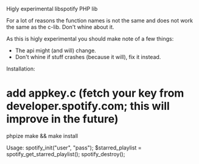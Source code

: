 Higly experimental libspotify PHP lib

For a lot of reasons the function names is not the same and does not work the same as the c-lib. Don't whine about it.

As this is higly experimental you should make note of a few things:
- The api might (and will) change.
- Don't whine if stuff crashes (because it will), fix it instead.

Installation:
# add appkey.c (fetch your key from developer.spotify.com; this will improve in the future)
phpize
make && make install

Usage:
spotify_init("user", "pass");
$starred_playlist = spotify_get_starred_playlist();
spotify_destroy();
